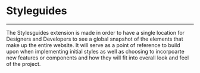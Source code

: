 # Styleguides #
------------------------

The Stylesguides extension is made in order to have a single location for Designers and Developers to see a global
snapshot of the elements that make up the entire website. It will serve as a point of reference to build upon when
implementing initial styles as well as choosing to incorpoarte new features or components and how they will fit into
overall look and feel of the project.